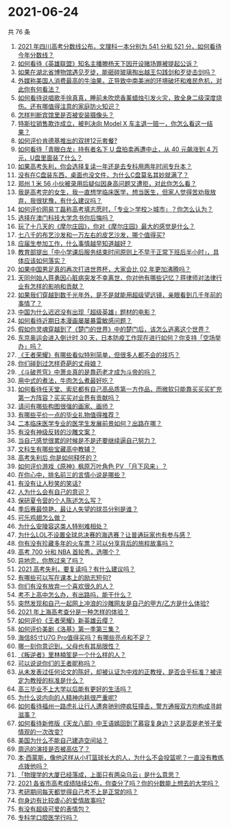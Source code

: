 # 2021-06-24

共 76 条

<!-- BEGIN -->
<!-- 最后更新时间 Thu Jun 24 2021 07:01:54 GMT+0800 (China Standard Time) -->

1. [2021 年四川高考分数线公布，文理科一本分别为 541 分和 521
   分，如何看待今年分数线？](https://www.zhihu.com/question/466835029)
2. [如何看待《英雄联盟》知名主播滕杨天下因开设赌场罪被提起公诉？](https://www.zhihu.com/question/464376334)
3. [如果在湖北省博物馆遇见歹徒，能砸碎玻璃掏出越王勾践剑和歹徒击剑吗？](https://www.zhihu.com/question/466117995)
4. [外媒称美国人消费最高的牛油果，正导致中南美洲的环境破坏和难民危机，对此你有何看法？](https://www.zhihu.com/question/466723204)
5. [如何看待说唱歌手徐真真，睡前未吹熄香薰蜡烛引发火灾，致全身二级深度烧伤。还有哪值得注意的家庭防火知识？](https://www.zhihu.com/question/466504088)
6. [怎样判断宾馆里是否被安装摄像头？](https://www.zhihu.com/question/24929266)
7. [特斯拉销售欺诈成立，被判决向 Model X
   车主退一赔一，你怎么看这一结果？](https://www.zhihu.com/question/466355841)
8. [如何评价肯德基推出的双拼12元套餐?](https://www.zhihu.com/question/466259792)
9. [如何看待「青眼白龙」持有者名下 U 盘拍卖再遭中止，从 40 元飙涨到 4
   万元，U盘里面装了什么？](https://www.zhihu.com/question/466587646)
10. [如果高考失利，你会选择复读一年还是去专科用两年时间专升本？](https://www.zhihu.com/question/328514956)
11. [没有在C盘装东西，桌面也没文件，为什么C盘莫名其妙就满了？](https://www.zhihu.com/question/456677257)
12. [郑州 1 米 56
    小伙被录用后疑似因身高问题又遭拒，对此你怎么看？](https://www.zhihu.com/question/466582127)
13. [我是高考完的女生，我一直想学临床医学，想当医生，但家人觉得苦劝我放弃，我很犹豫，有什么建议吗？](https://www.zhihu.com/question/465870397)
14. [如何评价网易丁磊称高考填志愿时，「专业＞学校＞城市」？你怎么认为？](https://www.zhihu.com/question/466700024)
15. [选择在澳门科技大学念书你后悔吗？](https://www.zhihu.com/question/395824634)
16. [玩了十几天的《摩尔庄园》，你对《摩尔庄园》最大的感觉是什么？](https://www.zhihu.com/question/465468791)
17. [七八千的布艺沙发和一万左右的皮艺沙发，哪个值得买?](https://www.zhihu.com/question/341967701)
18. [应届生参加工作，什么事情越早知道越好？](https://www.zhihu.com/question/407372614)
19. [教育部提出「中小学课后服务结束时间原则上不早于正常下班后半小时」，具体应该如何落实？](https://www.zhihu.com/question/466568287)
20. [如果中国男足真的再次打进世界杯，大家会比 02 年更加沸腾吗？](https://www.zhihu.com/question/463752483)
21. [天同创始人蒋勇因心脏病突发不幸离世，你对他有哪些记忆？蒋律师对法律行业有怎样的影响和贡献？](https://www.zhihu.com/question/466834495)
22. [如果我们穿越到数千光年外，是不是就能用超级望远镜，亲眼看到几千年前的事情了？](https://www.zhihu.com/question/429699064)
23. [中国为什么迟迟没有出现「超级英雄」题材的电影？](https://www.zhihu.com/question/55011793)
24. [如何看待近期日本漫画屡屡暴雷敏感问题？](https://www.zhihu.com/question/465217223)
25. [假如你灵魂穿越到了《楚门的世界》中的楚门后，该怎么逃离这个世界？](https://www.zhihu.com/question/463821503)
26. [东京奥运会进入倒计时 30
    天，日本防疫工作现在进行如何？你支持「空场举办」吗？](https://www.zhihu.com/question/466695575)
27. [《王者荣耀》有哪些看似特别简单，但很多人都不会的技巧？](https://www.zhihu.com/question/446136518)
28. [你们碰到过怎样奇葩的丈母娘？](https://www.zhihu.com/question/277706428)
29. [《斗破苍穹》中萧炎真的是靠药老才成为斗帝的吗？](https://www.zhihu.com/question/325197543)
30. [用中式的煮法，牛肉怎么煮最好吃？](https://www.zhihu.com/question/20739576)
31. [如何看待任天堂、索尼都有自己高品质第一方作品，而微软只能靠买买买扩充第一方阵容？买买买对业界有贡献吗？](https://www.zhihu.com/question/466608173)
32. [请问有哪些构图很强的画家、画师？](https://www.zhihu.com/question/464287491)
33. [有哪些平价一点的毕业礼物值得推荐？](https://www.zhihu.com/question/392825138)
34. [二本临床医学专业的医学生发展前景如何？出路在哪？](https://www.zhihu.com/question/368279194)
35. [有没有神级反转的沙雕文案？](https://www.zhihu.com/question/452293238)
36. [当自己感觉很累的时候是不是还要继续逼自己努力？](https://www.zhihu.com/question/23678611)
37. [文科生有哪些宝藏高中教辅？](https://www.zhihu.com/question/434586269)
38. [高考失利后,你是如何释怀的？](https://www.zhihu.com/question/282477570)
39. [如何评价游戏《原神》枫原万叶角色 PV 「月下风来」？](https://www.zhihu.com/question/466741628)
40. [在你心中，排名前三的言情小说是哪些？](https://www.zhihu.com/question/381690632)
41. [有没有让人秒笑的笑话?](https://www.zhihu.com/question/466244043)
42. [人为什么会有自己的意识？](https://www.zhihu.com/question/25852574)
43. [保研夏令营的个人陈述怎么写？](https://www.zhihu.com/question/30606095)
44. [季后赛最惊艳，最让人失望的球员分别是谁？](https://www.zhihu.com/question/466186916)
45. [可乐鸡翅怎么做？](https://www.zhihu.com/question/30139966)
46. [为什么安陵容这类人特别难相处？](https://www.zhihu.com/question/465876363)
47. [为什么LOL不设置全球总决赛的海选赛？让普通玩家也有参与感？](https://www.zhihu.com/question/348029119)
48. [你有没有珍藏多年的火车票？可以分享背后的旅程故事吗？](https://www.zhihu.com/question/466251300)
49. [高考 700 分和 NBA 首轮秀，选哪个？](https://www.zhihu.com/question/464138535)
50. [异地恋，你熬过来了吗？](https://www.zhihu.com/question/456081793)
51. [2021 高考失利，要复读吗？有什么建议吗？](https://www.zhihu.com/question/464438124)
52. [有哪些可以写在课本上的励志短句?](https://www.zhihu.com/question/370697717)
53. [你们有没有放弃一个喜欢很久的人？](https://www.zhihu.com/question/466274655)
54. [考不上高中怎么办，有出路吗，能干什么？](https://www.zhihu.com/question/465806019)
55. [突然发现和自己一起网上冲浪的沙雕网友是自己的甲方/乙方是什么体验?](https://www.zhihu.com/question/465724596)
56. [2021 年上海高考查分是一种怎样的体验？](https://www.zhihu.com/question/463610724)
57. [如何评价《王者荣耀》新英雄云缨？](https://www.zhihu.com/question/456762502)
58. [如何评价美剧《洛基》第一季第三集？](https://www.zhihu.com/question/466766242)
59. [海信85寸U7G Pro值得买吗？有哪些亮点和不足？](https://www.zhihu.com/question/465575735)
60. [哪一刻你意识到，父母也有其局限性？](https://www.zhihu.com/question/465553728)
61. [《叛逆者》里林楠笙是一个什么样的人？](https://www.zhihu.com/question/463791665)
62. [可以说说你们的王者昵称吗？](https://www.zhihu.com/question/442206137)
63. [从未发表过任何论文的陈好，却被认证为中戏的正教授，是否合乎标准？被评定为教授的标准是什么？](https://www.zhihu.com/question/466544935)
64. [高三毕业不上大学以后能有更好的生活吗？](https://www.zhihu.com/question/465162371)
65. [为什么说内向的人精神内耗很严重呢?](https://www.zhihu.com/question/438833344)
66. [如何看待福州一路虎礼让行人遭奔驰别停疯狂撞击，警方通报双方均构成寻衅滋事？](https://www.zhihu.com/question/466514894)
67. [如何看待新修版《天龙八部》中王语嫣回到了慕容复身边？这是否是老爷子爱情观的一次改变?](https://www.zhihu.com/question/466375037)
68. [美国为什么不能自己建造空间站？](https://www.zhihu.com/question/466163410)
69. [周迅的演技是否被高估了？](https://www.zhihu.com/question/296224065)
70. [本·西蒙斯，像他这样从小打篮球长大的人，为什么不会投篮呢？一直没有教练点拨他吗？](https://www.zhihu.com/question/466334440)
71. [「物理学的大厦已经落成，上面只有两朵乌云」是什么意思？](https://www.zhihu.com/question/319790208)
72. [2021
    各省市高考成绩陆续公布，你查分了吗？你的分数能上想去的大学吗？](https://www.zhihu.com/question/466693006)
73. [考研期间每天都觉得自己考不上是正常的吗？](https://www.zhihu.com/question/465105306)
74. [你身边有比较虐心的爱情故事吗?](https://www.zhihu.com/question/352335209)
75. [有没有超级可爱的表情包？](https://www.zhihu.com/question/399465536)
76. [专科学口腔医学行吗？](https://www.zhihu.com/question/383445313)

<!-- END -->
